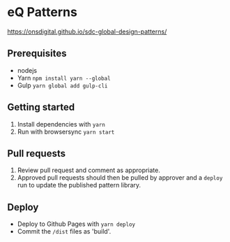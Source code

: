 # eQ Patterns

https://onsdigital.github.io/sdc-global-design-patterns/

## Prerequisites

- nodejs
- Yarn `npm install yarn --global`
- Gulp `yarn global add gulp-cli`

## Getting started

1. Install dependencies with `yarn`
2. Run with browsersync `yarn start`

## Pull requests

1. Review pull request and comment as appropriate.
2. Approved pull requests should then be pulled by approver and a `deploy` run to update the published pattern library.

## Deploy

- Deploy to Github Pages with `yarn deploy`
- Commit the `/dist` files as 'build'.
